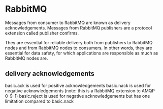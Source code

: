 # RabbitMQ #

Messages from consumer to RabbitMQ are known as delivery acknowledgements.
Messages from RabbitMQ publishers are a protocol extension called publisher confirms.

They are essential for reliable delivery both from publishers to RabbitMQ nodes and from RabbitMQ nodes to consumers. In other words, they are essential for data safety, for which applications are responsible as much as RabbitMQ nodes are.

## delivery acknowledgements ##

basic.ack is used for positive acknowledgements
basic.nack is used for negative acknowledgements (note: this is a RabbitMQ extension to AMQP 0-9-1)
basic.reject is used for negative acknowledgements but has one limitation compared to basic.nack
